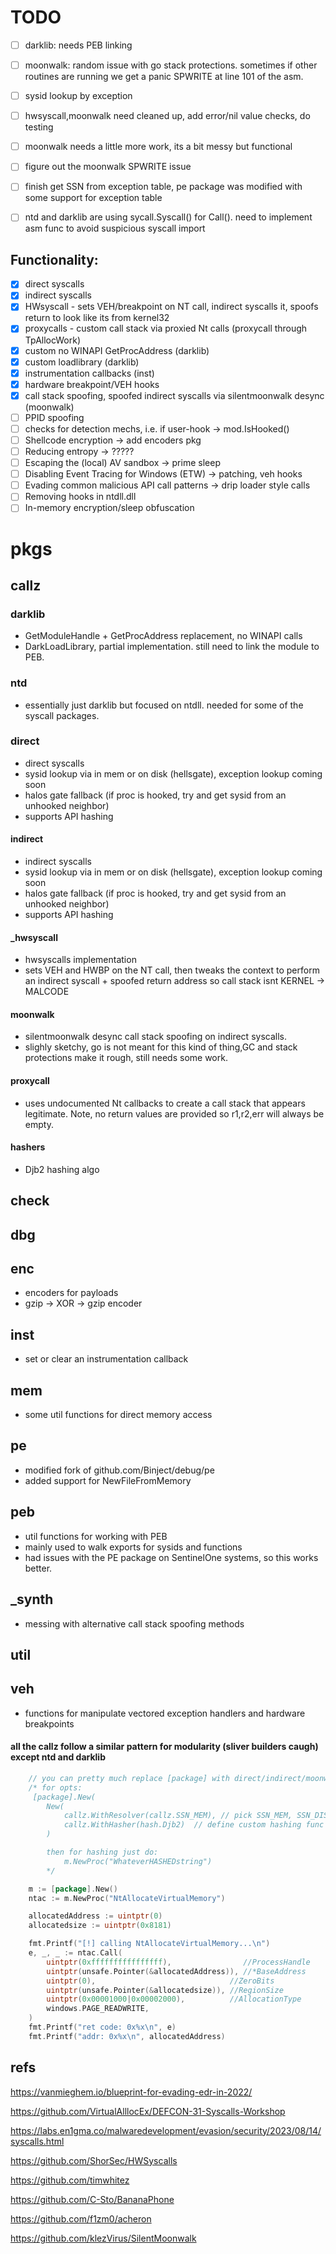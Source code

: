 # TODO
 - [ ] darklib: needs PEB linking
 - [ ] moonwalk: random issue with go stack protections. sometimes if other routines are running we get a panic SPWRITE at line 101 of the asm.
 - [ ] sysid lookup by exception
 - [ ] hwsyscall,moonwalk need cleaned up, add error/nil value checks, do testing
 - [ ] moonwalk needs a little more work, its a bit messy but functional
 - [ ] figure out the moonwalk SPWRITE issue
 - [ ] finish get SSN from exception table, pe package was modified with some support for exception table
 - [ ] ntd and darklib are using sycall.Syscall() for Call(). need to implement asm func to avoid suspicious syscall import


## Functionality:
 - [X] direct syscalls
 - [X] indirect syscalls
 - [X] HWsyscall - sets VEH/breakpoint on NT call, indirect syscalls it, spoofs return to look like its from kernel32
 - [X] proxycalls - custom call stack via proxied Nt calls (proxycall through TpAllocWork)
 - [X] custom no WINAPI GetProcAddress (darklib)
 - [X] custom loadlibrary (darklib)
 - [X] instrumentation callbacks (inst)
 - [X] hardware breakpoint/VEH hooks
 - [X] call stack spoofing, spoofed indirect syscalls via silentmoonwalk desync (moonwalk)
 - [ ] PPID spoofing
 - [ ] checks for detection mechs, i.e. if user-hook -> mod.IsHooked()
 - [ ] Shellcode encryption -> add encoders pkg
 - [ ] Reducing entropy -> ?????
 - [ ] Escaping the (local) AV sandbox -> prime sleep
 - [ ] Disabling Event Tracing for Windows (ETW) -> patching, veh hooks
 - [ ] Evading common malicious API call patterns -> drip loader style calls
 - [ ] Removing hooks in ntdll.dll
 - [ ] In-memory encryption/sleep obfuscation

# pkgs
## callz
### darklib
 - GetModuleHandle + GetProcAddress replacement, no WINAPI calls
 - DarkLoadLibrary, partial implementation. still need to link the module to PEB.

### ntd
- essentially just darklib but focused on ntdll. needed for some of the syscall packages.

### direct
- direct syscalls
- sysid lookup via in mem or on disk (hellsgate), exception lookup coming soon
- halos gate fallback (if proc is hooked, try and get sysid from an unhooked neighbor)
- supports API hashing

#### indirect
- indirect syscalls
- sysid lookup via in mem or on disk (hellsgate), exception lookup coming soon
- halos gate fallback (if proc is hooked, try and get sysid from an unhooked neighbor)
- supports API hashing

#### _hwsyscall
 - hwsyscalls implementation
 - sets VEH and HWBP on the NT call, then tweaks the context to perform an indirect syscall + spoofed return address so call stack isnt KERNEL -> MALCODE

#### moonwalk
 - silentmoonwalk desync call stack spoofing on indirect syscalls.
 - slighly sketchy, go is not meant for this kind of thing,GC and stack protections make it rough, still needs some work.

#### proxycall
- uses undocumented Nt callbacks to create a call stack that appears legitimate. Note, no return values are provided so r1,r2,err will always be empty.

#### hashers
- Djb2 hashing algo

## check

## dbg

## enc
- encoders for payloads
- gzip -> XOR -> gzip encoder

## inst
- set or clear an instrumentation callback

## mem
- some util functions for direct memory access

## pe
- modified fork of github.com/Binject/debug/pe
- added support for NewFileFromMemory

## peb
- util functions for working with PEB
- mainly used to walk exports for sysids and functions
- had issues with the PE package on SentinelOne systems, so this works better.

## _synth
- messing with alternative call stack spoofing methods

## util

## veh
- functions for manipulate vectored exception handlers and hardware breakpoints


#### all the callz follow a similar pattern for modularity (sliver builders caugh) except ntd and darklib
```go
    // you can pretty much replace [package] with direct/indirect/moonwalk/hwsyscall/proxycall and they all work the same way. 
    /* for opts:
     [package].New(
        New(
            callz.WithResolver(callz.SSN_MEM), // pick SSN_MEM, SSN_DISK, SSN_REMOTE, SSN_EXCEPT although some are not finished yet
            callz.WithHasher(hash.Djb2)  // define custom hashing func too, func(string) string{}
        )

        then for hashing just do:
            m.NewProc("WhateverHASHEDstring")
        */

	m := [package].New()
	ntac := m.NewProc("NtAllocateVirtualMemory")

	allocatedAddress := uintptr(0)
	allocatedsize := uintptr(0x8181)

	fmt.Printf("[!] calling NtAllocateVirtualMemory...\n")
	e, _, _ := ntac.Call(
		uintptr(0xffffffffffffffff),                //ProcessHandle
		uintptr(unsafe.Pointer(&allocatedAddress)), //*BaseAddress
		uintptr(0),                              //ZeroBits
		uintptr(unsafe.Pointer(&allocatedsize)), //RegionSize
		uintptr(0x00001000|0x00002000),          //AllocationType
		windows.PAGE_READWRITE,
	)
	fmt.Printf("ret code: 0x%x\n", e)
	fmt.Printf("addr: 0x%x\n", allocatedAddress)
```

## refs
https://vanmieghem.io/blueprint-for-evading-edr-in-2022/

https://github.com/VirtualAlllocEx/DEFCON-31-Syscalls-Workshop

https://labs.en1gma.co/malwaredevelopment/evasion/security/2023/08/14/syscalls.html

https://github.com/ShorSec/HWSyscalls

https://github.com/timwhitez

https://github.com/C-Sto/BananaPhone

https://github.com/f1zm0/acheron

https://github.com/klezVirus/SilentMoonwalk
